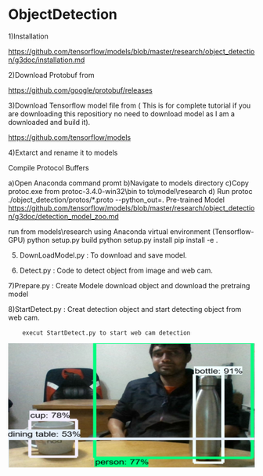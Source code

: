 # ObjectDetection
1)Installation

https://github.com/tensorflow/models/blob/master/research/object_detection/g3doc/installation.md

2)Download Protobuf from

https://github.com/google/protobuf/releases

3)Download Tensorflow model file from ( This is for complete tutorial if you are downloading this repositiory no need to download model 
        as I am a downloaded and build it).

https://github.com/tensorflow/models

4)Extarct and rename it to models

Compile Protocol Buffers

a)Open Anaconda command promt
b)Navigate to models directory
c)Copy protoc.exe from protoc-3.4.0-win32\bin to to\model\research
d) Run protoc ./object_detection/protos/*.proto --python_out=.
Pre-trained Model https://github.com/tensorflow/models/blob/master/research/object_detection/g3doc/detection_model_zoo.md

run from models\research using Anaconda virtual environment (Tensorflow-GPU) python setup.py build python setup.py install pip install -e .

5) DownLoadModel.py :
        To download and save model.

6) Detect.py :
        Code to detect object from image and web cam.

7)Prepare.py :
        Create Modele download object and download the pretraing model

8)StartDetect.py :
        Creat detection object and start detecting object from web cam.
        
        execut StartDetect.py to start web cam detection
        
![](https://github.com/BhaskarTrivedi/ObjectDetection/blob/master/object_detection/ObjectDetection.JPG)
        
